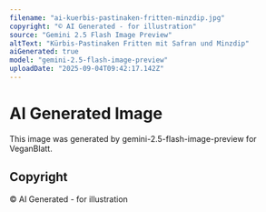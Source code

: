 ```yaml
---
filename: "ai-kuerbis-pastinaken-fritten-minzdip.jpg"
copyright: "© AI Generated - for illustration"
source: "Gemini 2.5 Flash Image Preview"
altText: "Kürbis-Pastinaken Fritten mit Safran und Minzdip"
aiGenerated: true
model: "gemini-2.5-flash-image-preview"
uploadDate: "2025-09-04T09:42:17.142Z"
---
```


# AI Generated Image

This image was generated by gemini-2.5-flash-image-preview for VeganBlatt.

## Copyright
© AI Generated - for illustration
